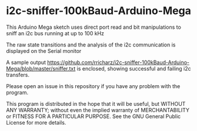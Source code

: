 # i2c-sniffer-100kBaud-Arduino-Mega

This Arduino Mega sketch uses direct port read and bit manipulations
to sniff an i2c bus running at up to 100 kHz

The raw state transitions and the analysis of the i2c communication is displayed
on the Serial monitor

A sample output https://github.com/rricharz/i2c-sniffer-100kBaud-Arduino-Mega/blob/master/sniffer.txt is enclosed, showing successful and failing i2c transfers.

Please open an issue in this repository if you have any problem with the program.

This program is distributed in the hope that it will be useful,
but WITHOUT ANY WARRANTY; without even the implied warranty of
MERCHANTABILITY or FITNESS FOR A PARTICULAR PURPOSE.  See the
GNU General Public License for more details.
